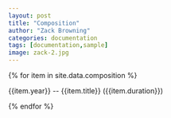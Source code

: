 ```yaml
---
layout: post
title: "Composition"
author: "Zack Browning"
categories: documentation
tags: [documentation,sample]
image: zack-2.jpg
---
```


{% for item in site.data.composition %} <p> <dl> {{item.year}} -- {{item.title}} ({{item.duration}}) </dl> </p> {% endfor %}

